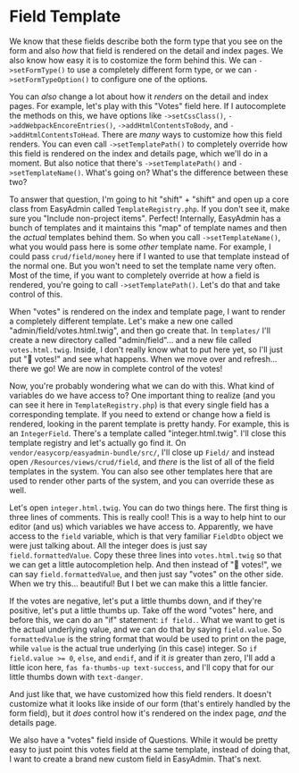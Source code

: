 # Field Template

We know that these fields describe both the form type that you see on the form and also *how* that field is rendered on the detail and index pages. We also know how easy it is to costomize the form behind this. We can `->setFormType()` to use a completely different form type, or we can `->setFormTypeOption()` to configure one of the options.

You can *also* change a lot about how it *renders* on the detail and index pages. For example, let's play with this "Votes" field here. If I autocomplete the methods on this, we have options like `->setCssClass()`, `->addWebpackEncoreEntries()`, `->addHtmlContentsToBody`, and `->addHtmlContentsToHead`. There are *many* ways to customize how this field renders. You can even call `->setTemplatePath()` to completely override how this field is rendered on the index and details page, which we'll do in a moment. But also notice that there's `->setTemplatePath()` and `->setTemplateName()`. What's going on? What's the difference between these two?

To answer that question, I'm going to hit "shift" + "shift" and open up a core class from EasyAdmin called `TemplateRegistry.php`. If you don't see it, make sure you "Include non-project items". Perfect! Internally, EasyAdmin has a bunch of templates and it maintains this "map" of template names and then the *actual* templates behind them. So when you call `->setTemplateName()`, what you would pass here is some *other* template name. For example, I could pass `crud/field/money` here if I wanted to use that template instead of the normal one. But you won't need to set the template name very often. Most of the time, if you want to completely override at how a field is rendered, you're going to call `->setTemplatePath()`. Let's do that and take control of this.

When "votes" is rendered on the index and template page, I want to render a completely different template. Let's make a new one called "admin/field/votes.html.twig", and then go create that. In `templates/` I'll create a new directory called "admin/field"... and a new file called `votes.html.twig`. Inside, I don't really know what to put here yet, so I'll just put "💯 votes!" and see what happens. When we move over and refresh... there we go! We are now in complete control of the votes!

Now, you're probably wondering what we can do with this. What kind of variables do we have access to? One important thing to realize (and you can see it here in `TemplateRegistry.php`) is that every single field has a corresponding template. If you need to extend or change how a field is rendered, looking in the parent template is pretty handy. For example, this is an `IntegerField`. There's a template called "integer.html.twig". I'll close this template registry and let's actually go find it. On `vendor/easycorp/easyadmin-bundle/src/`, I'll close up `Field/` and instead open `/Resources/views/crud/field`, and *there* is the list of all of the field templates in the system. You can also see other templates here that are used to render other parts of the system, and you can override these as well.

Let's open `integer.html.twig`. You can do two things here. The first thing is three lines of comments. This is really cool! This is a way to help hint to our editor (and us) which variables we have access to. Apparently, we have access to the `field` variable, which is that very familiar `FieldDto` object we were just talking about. All the integer does is just say `field.formattedValue`. Copy these three lines into `votes.html.twig` so that we can get a little autocompletion help. And then instead of "💯 votes!", we can say `field.formattedValue`, and then just say "votes" on the other side. When we try this... beautiful! But I bet we can make this a little fancier.

If the votes are negative, let's put a little thumbs down, and if they're positive, let's put a little thumbs up. Take off the word "votes" here, and before this, we can do an "if" statement: `if field.`. What we want to get is the actual underlying value, and we can do that by saying `field.value`. So `formattedValue` is the string format that would be used to print on the page, while `value` is the actual true underlying (in this case) integer. So `if field.value >= 0`, `else`, and `endif`, and if it *is* greater than zero, I'll add a little icon here, `fas fa-thumbs-up text-success`, and I'll copy that for our little thumbs down with `text-danger`.

And just like that, we have customized how this field renders. It doesn't customize what it looks like inside of our form (that's entirely handled by the form field), but it *does* control how it's rendered on the index page, *and* the details page.

We also have a "votes" field inside of Questions. While it would be pretty easy to just point this votes field at the same template, instead of doing that, I want to create a brand new custom field in EasyAdmin. That's next.
